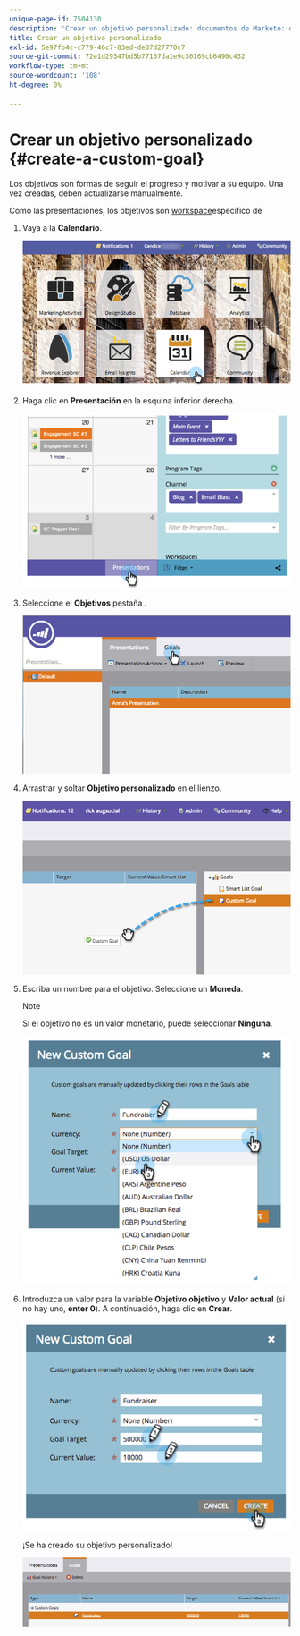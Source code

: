 ```yaml
---
unique-page-id: 7504130
description: 'Crear un objetivo personalizado: documentos de Marketo: documentación del producto'
title: Crear un objetivo personalizado
exl-id: 5e97fb4c-c779-46c7-83ed-de07d27770c7
source-git-commit: 72e1d29347bd5b77107da1e9c30169cb6490c432
workflow-type: tm+mt
source-wordcount: '108'
ht-degree: 0%

---
```


# Crear un objetivo personalizado {#create-a-custom-goal}

Los objetivos son formas de seguir el progreso y motivar a su equipo. Una vez creadas, deben actualizarse manualmente.

Como las presentaciones, los objetivos son [workspace](/help/marketo/product-docs/administration/workspaces-and-person-partitions/understanding-workspaces-and-person-partitions.md)específico de

1. Vaya a la **Calendario**.

   ![](assets/2017-05-10-15-30-47-2.png)

1. Haga clic en **Presentación** en la esquina inferior derecha.

   ![](assets/image2015-3-24-12-3a2-3a55.png)

1. Seleccione el **Objetivos** pestaña .

   ![](assets/image2015-3-26-12-3a24-3a49.png)

1. Arrastrar y soltar **Objetivo personalizado** en el lienzo.

   ![](assets/image2015-3-24-12-3a32-3a45.png)

1. Escriba un nombre para el objetivo. Seleccione un **Moneda**.

   >[!NOTE]
   >
   >Si el objetivo no es un valor monetario, puede seleccionar **Ninguna**.

   ![](assets/image2015-3-24-12-3a36-3a0.png)

1. Introduzca un valor para la variable **Objetivo objetivo** y **Valor actual** (si no hay uno, **enter 0**). A continuación, haga clic en **Crear**.

   ![](assets/image2015-3-24-12-3a39-3a28.png)

   ¡Se ha creado su objetivo personalizado!

   ![](assets/image2015-3-24-12-3a41-3a43.png)
